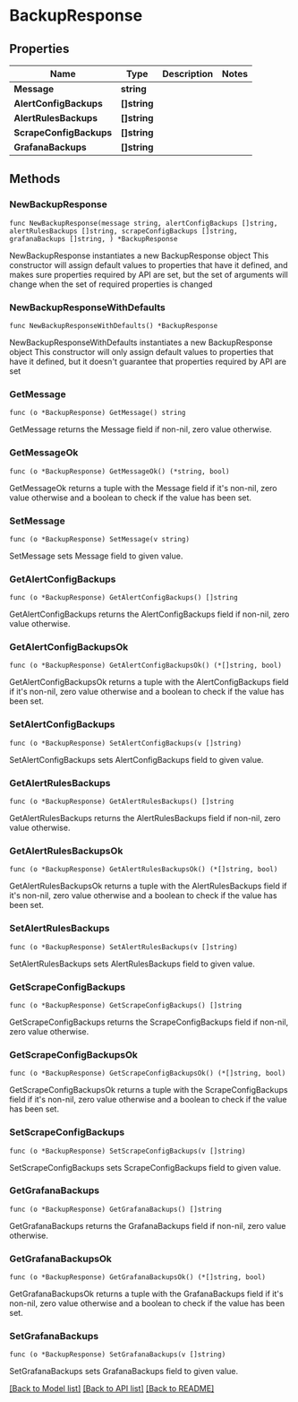 # BackupResponse

## Properties

Name | Type | Description | Notes
------------ | ------------- | ------------- | -------------
**Message** | **string** |  | 
**AlertConfigBackups** | **[]string** |  | 
**AlertRulesBackups** | **[]string** |  | 
**ScrapeConfigBackups** | **[]string** |  | 
**GrafanaBackups** | **[]string** |  | 

## Methods

### NewBackupResponse

`func NewBackupResponse(message string, alertConfigBackups []string, alertRulesBackups []string, scrapeConfigBackups []string, grafanaBackups []string, ) *BackupResponse`

NewBackupResponse instantiates a new BackupResponse object
This constructor will assign default values to properties that have it defined,
and makes sure properties required by API are set, but the set of arguments
will change when the set of required properties is changed

### NewBackupResponseWithDefaults

`func NewBackupResponseWithDefaults() *BackupResponse`

NewBackupResponseWithDefaults instantiates a new BackupResponse object
This constructor will only assign default values to properties that have it defined,
but it doesn't guarantee that properties required by API are set

### GetMessage

`func (o *BackupResponse) GetMessage() string`

GetMessage returns the Message field if non-nil, zero value otherwise.

### GetMessageOk

`func (o *BackupResponse) GetMessageOk() (*string, bool)`

GetMessageOk returns a tuple with the Message field if it's non-nil, zero value otherwise
and a boolean to check if the value has been set.

### SetMessage

`func (o *BackupResponse) SetMessage(v string)`

SetMessage sets Message field to given value.


### GetAlertConfigBackups

`func (o *BackupResponse) GetAlertConfigBackups() []string`

GetAlertConfigBackups returns the AlertConfigBackups field if non-nil, zero value otherwise.

### GetAlertConfigBackupsOk

`func (o *BackupResponse) GetAlertConfigBackupsOk() (*[]string, bool)`

GetAlertConfigBackupsOk returns a tuple with the AlertConfigBackups field if it's non-nil, zero value otherwise
and a boolean to check if the value has been set.

### SetAlertConfigBackups

`func (o *BackupResponse) SetAlertConfigBackups(v []string)`

SetAlertConfigBackups sets AlertConfigBackups field to given value.


### GetAlertRulesBackups

`func (o *BackupResponse) GetAlertRulesBackups() []string`

GetAlertRulesBackups returns the AlertRulesBackups field if non-nil, zero value otherwise.

### GetAlertRulesBackupsOk

`func (o *BackupResponse) GetAlertRulesBackupsOk() (*[]string, bool)`

GetAlertRulesBackupsOk returns a tuple with the AlertRulesBackups field if it's non-nil, zero value otherwise
and a boolean to check if the value has been set.

### SetAlertRulesBackups

`func (o *BackupResponse) SetAlertRulesBackups(v []string)`

SetAlertRulesBackups sets AlertRulesBackups field to given value.


### GetScrapeConfigBackups

`func (o *BackupResponse) GetScrapeConfigBackups() []string`

GetScrapeConfigBackups returns the ScrapeConfigBackups field if non-nil, zero value otherwise.

### GetScrapeConfigBackupsOk

`func (o *BackupResponse) GetScrapeConfigBackupsOk() (*[]string, bool)`

GetScrapeConfigBackupsOk returns a tuple with the ScrapeConfigBackups field if it's non-nil, zero value otherwise
and a boolean to check if the value has been set.

### SetScrapeConfigBackups

`func (o *BackupResponse) SetScrapeConfigBackups(v []string)`

SetScrapeConfigBackups sets ScrapeConfigBackups field to given value.


### GetGrafanaBackups

`func (o *BackupResponse) GetGrafanaBackups() []string`

GetGrafanaBackups returns the GrafanaBackups field if non-nil, zero value otherwise.

### GetGrafanaBackupsOk

`func (o *BackupResponse) GetGrafanaBackupsOk() (*[]string, bool)`

GetGrafanaBackupsOk returns a tuple with the GrafanaBackups field if it's non-nil, zero value otherwise
and a boolean to check if the value has been set.

### SetGrafanaBackups

`func (o *BackupResponse) SetGrafanaBackups(v []string)`

SetGrafanaBackups sets GrafanaBackups field to given value.



[[Back to Model list]](../README.md#documentation-for-models) [[Back to API list]](../README.md#documentation-for-api-endpoints) [[Back to README]](../README.md)


